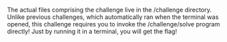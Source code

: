 The actual files comprising the challenge live in the /challenge directory. Unlike previous challenges, which automatically ran when the terminal was opened, this challenge requires you to invoke the /challenge/solve program directly! Just by running it in a terminal, you will get the flag!
